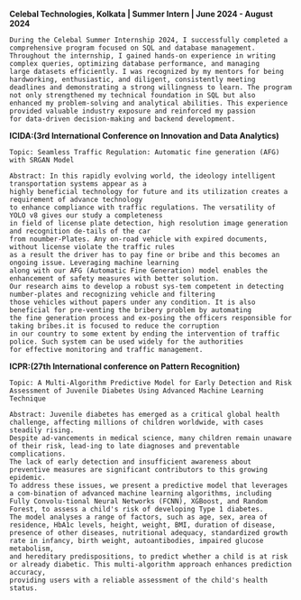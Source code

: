 **Celebal Technologies, Kolkata | Summer Intern | June 2024 - August 2024**

    During the Celebal Summer Internship 2024, I successfully completed a comprehensive program focused on SQL and database management. 
    Throughout the internship, I gained hands-on experience in writing   complex queries, optimizing database performance, and managing 
    large datasets efficiently. I was recognized by my mentors for being hardworking, enthusiastic, and diligent, consistently meeting 
    deadlines and demonstrating a strong willingness to learn. The program not only strengthened my technical foundation in SQL but also 
    enhanced my problem-solving and analytical abilities. This experience provided valuable industry exposure and reinforced my passion 
    for data-driven decision-making and backend development.

**ICIDA:(3rd International Conference on Innovation and Data Analytics)**

    Topic: Seamless Traffic Regulation: Automatic fine generation (AFG) with SRGAN Model

    Abstract: In this rapidly evolving world, the ideology intelligent transportation systems appear as a 
    highly beneficial technology for future and its utilization creates a requirement of advance technology 
    to enhance compliance with traffic regulations. The versatility of YOLO v8 gives our study a completeness 
    in field of license plate detection, high resolution image generation and recognition de-tails of the car 
    from noumber-Plates. Any on-road vehicle with expired documents, without license violate the traffic rules 
    as a result the driver has to pay fine or bribe and this becomes an ongoing issue. Leveraging machine learning 
    along with our AFG (Automatic Fine Generation) model enables the enhancement of safety measures with better solution. 
    Our research aims to develop a robust sys-tem competent in detecting number-plates and recognizing vehicle and filtering 
    those vehicles without papers under any condition. It is also beneficial for pre-venting the bribery problem by automating 
    the fine generation process and ex-posing the officers responsible for taking bribes.it is focused to reduce the corruption 
    in our country to some extent by ending the intervention of traffic police. Such system can be used widely for the authorities
    for effective monitoring and traffic management.

**ICPR:(27th International conference on Pattern Recognition)**

    Topic: A Multi-Algorithm Predictive Model for Early Detection and Risk Assessment of Juvenile Diabetes Using Advanced Machine Learning Technique
    
    Abstract: Juvenile diabetes has emerged as a critical global health challenge, affecting millions of children worldwide, with cases steadily rising. 
    Despite ad-vancements in medical science, many children remain unaware of their risk, lead-ing to late diagnoses and preventable complications. 
    The lack of early detection and insufficient awareness about preventive measures are significant contributors to this growing epidemic.
    To address these issues, we present a predictive model that leverages a com-bination of advanced machine learning algorithms, including 
    Fully Convolu-tional Neural Networks (FCNN), XGBoost, and Random Forest, to assess a child's risk of developing Type 1 diabetes. 
    The model analyses a range of factors, such as age, sex, area of residence, HbA1c levels, height, weight, BMI, duration of disease, 
    presence of other diseases, nutritional adequacy, standardized growth rate in infancy, birth weight, autoantibodies, impaired glucose metabolism, 
    and hereditary predispositions, to predict whether a child is at risk or already diabetic. This multi-algorithm approach enhances prediction accuracy, 
    providing users with a reliable assessment of the child's health status.
